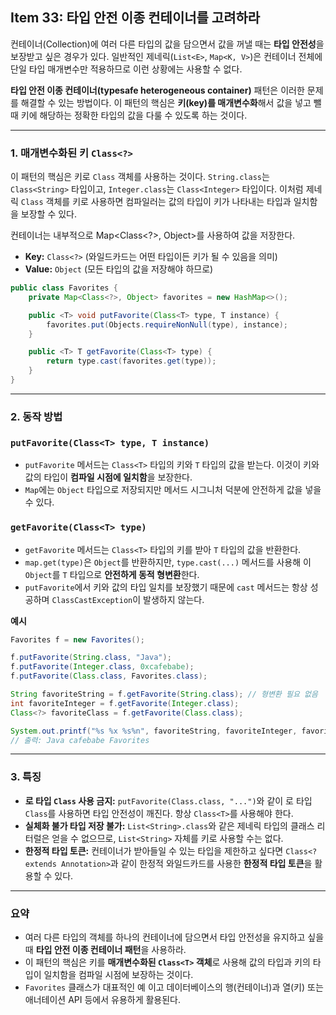 ## Item 33: 타입 안전 이종 컨테이너를 고려하라

컨테이너(Collection)에 여러 다른 타입의 값을 담으면서 값을 꺼낼 때는 **타입 안전성**을 보장받고 싶은 경우가 있다. 일반적인 제네릭(`List<E>`, `Map<K, V>`)은 컨테이너 전체에 단일 타입 매개변수만 적용하므로 이런 상황에는 사용할 수 없다.

**타입 안전 이종 컨테이너(typesafe heterogeneous container)** 패턴은 이러한 문제를 해결할 수 있는 방법이다. 이 패턴의 핵심은 **키(key)를 매개변수화**해서 값을 넣고 뺄 때 키에 해당하는 정확한 타입의 값을 다룰 수 있도록 하는 것이다.

---

### 1. 매개변수화된 키 `Class<?>`

이 패턴의 핵심은 키로 `Class` 객체를 사용하는 것이다. `String.class`는 `Class<String>` 타입이고, `Integer.class`는 `Class<Integer>` 타입이다. 이처럼 제네릭 `Class` 객체를 키로 사용하면 컴파일러는 값의 타입이 키가 나타내는 타입과 일치함을 보장할 수 있다.

컨테이너는 내부적으로 Map<Class<?>, Object>를 사용하여 값을 저장한다.

- **Key:** `Class<?>` (와일드카드는 어떤 타입이든 키가 될 수 있음을 의미)
- **Value:** `Object` (모든 타입의 값을 저장해야 하므로)

```java
public class Favorites {
    private Map<Class<?>, Object> favorites = new HashMap<>();

    public <T> void putFavorite(Class<T> type, T instance) {
        favorites.put(Objects.requireNonNull(type), instance);
    }

    public <T> T getFavorite(Class<T> type) {
        return type.cast(favorites.get(type));
    }
}
```

---

### 2. 동작 방법

### `putFavorite(Class<T> type, T instance)`

- `putFavorite` 메서드는 `Class<T>` 타입의 키와 `T` 타입의 값을 받는다. 이것이 키와 값의 타입이 **컴파일 시점에 일치함**을 보장한다.
- `Map`에는 `Object` 타입으로 저장되지만 메서드 시그니처 덕분에 안전하게 값을 넣을 수 있다.

### `getFavorite(Class<T> type)`

- `getFavorite` 메서드는 `Class<T>` 타입의 키를 받아 `T` 타입의 값을 반환한다.
- `map.get(type)`은 `Object`를 반환하지만, `type.cast(...)` 메서드를 사용해 이 `Object`를 `T` 타입으로 **안전하게 동적 형변환**한다.
- `putFavorite`에서 키와 값의 타입 일치를 보장했기 때문에 `cast` 메서드는 항상 성공하며 `ClassCastException`이 발생하지 않는다.

**예시**

```java
Favorites f = new Favorites();

f.putFavorite(String.class, "Java");
f.putFavorite(Integer.class, 0xcafebabe);
f.putFavorite(Class.class, Favorites.class);

String favoriteString = f.getFavorite(String.class); // 형변환 필요 없음
int favoriteInteger = f.getFavorite(Integer.class);
Class<?> favoriteClass = f.getFavorite(Class.class);

System.out.printf("%s %x %s%n", favoriteString, favoriteInteger, favoriteClass.getName());
// 출력: Java cafebabe Favorites
```

---

### 3. 특징

- **로 타입 `Class` 사용 금지:** `putFavorite(Class.class, "...")`와 같이 로 타입 `Class`를 사용하면 타입 안전성이 깨진다. 항상 `Class<T>`를 사용해야 한다.
- **실체화 불가 타입 저장 불가:** `List<String>.class`와 같은 제네릭 타입의 클래스 리터럴은 얻을 수 없으므로, `List<String>` 자체를 키로 사용할 수는 없다.
- **한정적 타입 토큰:** 컨테이너가 받아들일 수 있는 타입을 제한하고 싶다면 `Class<? extends Annotation>`과 같이 한정적 와일드카드를 사용한 **한정적 타입 토큰**을 활용할 수 있다.

---

### 요약

- 여러 다른 타입의 객체를 하나의 컨테이너에 담으면서 타입 안전성을 유지하고 싶을 때 **타입 안전 이종 컨테이너 패턴**을 사용하라.
- 이 패턴의 핵심은 키를 **매개변수화된 `Class<T>` 객체**로 사용해 값의 타입과 키의 타입이 일치함을 컴파일 시점에 보장하는 것이다.
- `Favorites` 클래스가 대표적인 예 이고 데이터베이스의 행(컨테이너)과 열(키) 또는 애너테이션 API 등에서 유용하게 활용된다.
